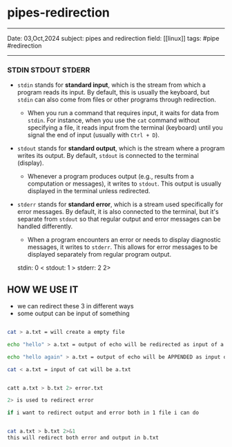 # pipes-redirection
---
Date: 03,Oct,2024
subject: pipes and redirection 
field: [[linux]]
tags: #pipe #redirection

---
### STDIN STDOUT STDERR

- `stdin` stands for **standard input**, which is the stream from which a program reads its input. By default, this is usually the keyboard, but `stdin` can also come from files or other programs through redirection.
    - When you run a command that requires input, it waits for data from `stdin`. For instance, when you use the `cat` command without specifying a file, it reads input from the terminal (keyboard) until you signal the end of input (usually with `Ctrl + D`).
   
-  `stdout` stands for **standard output**, which is the stream where a program writes its output. By default, `stdout` is connected to the terminal (display).
    - Whenever a program produces output (e.g., results from a computation or messages), it writes to `stdout`. This output is usually displayed in the terminal unless redirected.

- `stderr` stands for **standard error**, which is a stream used specifically for error messages. By default, it is also connected to the terminal, but it's separate from `stdout` so that regular output and error messages can be handled differently.
    - When a program encounters an error or needs to display diagnostic messages, it writes to `stderr`. This allows for error messages to be displayed separately from regular program output.

	stdin: 0     <
	stdout: 1   >
	stderr: 2    2>

## HOW WE USE IT 

- we can redirect these 3 in different ways
- some output can be input of something 

```bash

cat > a.txt = will create a empty file 

echo "hello" > a.txt = output of echo will be redirected as input of a.txt

echo "hello again" > a.txt = output of echo will be APPENDED as input of a.txt

cat < a.txt = input of cat will be a.txt


catt a.txt > b.txt 2> error.txt

2> is used to redirect error

if i want to redirect output and error both in 1 file i can do


cat a.txt > b.txt 2>&1 
this will redirect both error and output in b.txt

```



